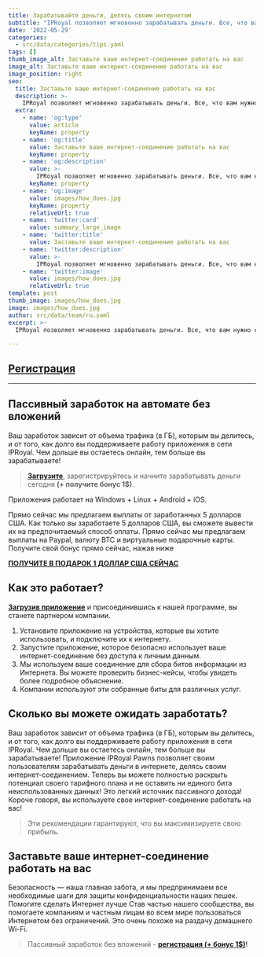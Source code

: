 ```yaml
---
title: Зарабатывайте деньги, делясь своим интернетом
subtitle: "IPRoyal позволяет мгновенно зарабатывать деньги. Все, что вам нужно сделать, чтобы начать получать доход, — это создать бесплатную учетную запись и установить наше приложение."
date: '2022-05-29'
categories:
  - src/data/categories/tips.yaml
tags: []
thumb_image_alt: Заставьте ваше интернет-соединение работать на вас
image_alt: Заставьте ваше интернет-соединение работать на вас
image_position: right
seo:
  title: Заставьте ваше интернет-соединение работать на вас
  description: >-
    IPRoyal позволяет мгновенно зарабатывать деньги. Все, что вам нужно сделать, чтобы начать получать доход, — это создать бесплатную учетную запись и установить наше приложение.
  extra:
    - name: 'og:type'
      value: article
      keyName: property
    - name: 'og:title'
      value: Заставьте ваше интернет-соединение работать на вас
      keyName: property
    - name: 'og:description'
      value: >-
        IPRoyal позволяет мгновенно зарабатывать деньги. Все, что вам нужно сделать, чтобы начать получать доход, — это создать бесплатную учетную запись и установить наше приложение.
      keyName: property
    - name: 'og:image'
      value: images/how_does.jpg
      keyName: property
      relativeUrl: true
    - name: 'twitter:card'
      value: summary_large_image
    - name: 'twitter:title'
      value: Заставьте ваше интернет-соединение работать на вас
    - name: 'twitter:description'
      value: >-
        IPRoyal позволяет мгновенно зарабатывать деньги. Все, что вам нужно сделать, чтобы начать получать доход, — это создать бесплатную учетную запись и установить наше приложение.
    - name: 'twitter:image'
      value: images/how_does.jpg
      relativeUrl: true
template: post
thumb_image: images/how_does.jpg
image: images/how_does.jpg
author: src/data/team/ru.yaml
excerpt: >-
  IPRoyal позволяет мгновенно зарабатывать деньги. Все, что вам нужно сделать, чтобы начать получать доход, — это создать бесплатную учетную запись и установить наше приложение.

---
```

## [Регистрация](https://bit.ly/3wUK8nZ "Регистрация")

----------

## Пассивный заработок на автомате без вложений ##

Ваш заработок зависит от объема трафика (в ГБ), которым вы делитесь, и от того, как долго вы поддерживаете работу приложения в сети IPRoyal. Чем дольше вы остаетесь онлайн, тем больше вы зарабатываете!

> **[Загрузите](https://bit.ly/3wUK8nZ "Пассивный заработок без вложений")**, зарегистрируйтесь и начните зарабатывать деньги сегодня **(+ получите бонус 1$)**.

Приложения работает на Windows + Linux + Android + iOS.
 
Прямо сейчас мы предлагаем выплаты от заработанных 5 долларов США. Как только вы заработаете 5 долларов США, вы сможете вывести их на предпочитаемый способ оплаты.
Прямо сейчас мы предлагаем выплаты на Paypal, валюту BTC и виртуальные подарочные карты.
Получите свой бонус прямо сейчас, нажав ниже

**[ПОЛУЧИТЕ В ПОДАРОК 1 ДОЛЛАР США СЕЙЧАС](https://bit.ly/3wUK8nZ "ПОЛУЧИТЕ В ПОДАРОК 1 ДОЛЛАР США СЕЙЧАС")**

## Как это работает? ##
**[Загрузив приложение](https://bit.ly/3wUK8nZ "Пассивный заработок без вложений")** и присоединившись к нашей программе, вы станете партнером компании.
1. Установите приложение на устройства, которые вы хотите использовать, и подключите их к интернету.
2. Запустите приложение, которое безопасно использует ваше интернет-соединение без доступа к личным данным.
3. Мы используем ваше соединение для сбора битов информации из Интернета. Вы можете проверить бизнес-кейсы, чтобы увидеть более подробное объяснение.
4. Компании используют эти собранные биты для различных услуг.

## Сколько вы можете ожидать заработать? ##
Ваш заработок зависит от объема трафика (в ГБ), которым вы делитесь, и от того, как долго вы поддерживаете работу приложения в сети IPRoyal. Чем дольше вы остаетесь онлайн, тем больше вы зарабатываете!
Приложение IPRoyal Pawns позволяет своим пользователям зарабатывать деньги в интернете, делясь своим интернет-соединением. Теперь вы можете полностью раскрыть потенциал своего тарифного плана и не оставить ни единого бита неиспользованных данных! Это легкий источник пассивного дохода!
Короче говоря, вы используете свое интернет-соединение работать на вас!

> Эти рекомендации гарантируют, что вы максимизируете свою прибыль.

## Заставьте ваше интернет-соединение работать на вас ##
Безопасность — наша главная забота, и мы предпринимаем все необходимые шаги для защиты конфиденциальности наших пешек.
Помогите сделать Интернет лучше
Став частью нашего сообщества, вы помогаете компаниям и частным лицам во всем мире пользоваться Интернетом без ограничений. Это очень похоже на раздачу домашнего Wi-Fi.
> Пассивный заработок без вложений -  **[регистрация (+ бонус 1$)](https://bit.ly/3wUK8nZ "начать зарабатывать")!**
